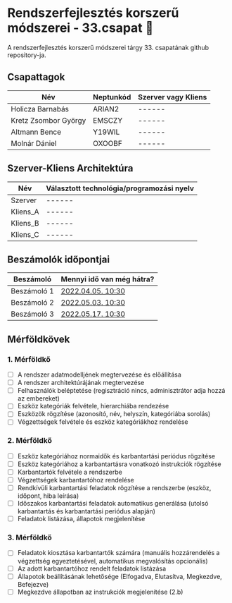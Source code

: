 # Rendszerfejlesztés korszerű módszerei - 33.csapat :tada:
A rendszerfejlesztés korszerű módszerei tárgy 33. csapatának github repository-ja.
## Csapattagok
| Név | Neptunkód | Szerver vagy Kliens |
| ------ | ------ | ------ |
| Holicza Barnabás | ARIAN2 | ------ |
| Kretz Zsombor György | EMSCZY | ------ |
| Altmann Bence | Y19WIL | ------ |
| Molnár Dániel | OXOOBF | ------ |

## Szerver-Kliens Architektúra
| Név | Választott technológia/programozási nyelv |
| ------ | ------ |
| Szerver | ------ |
| Kliens_A | ------ |
| Kliens_B | ------ |
| Kliens_C | ------ |

## Beszámolók időpontjai
| Beszámoló | Mennyi idő van még hátra? |
| ------ | ------ |
| Beszámoló 1 | [2022.04.05. 10:30](https://www.tickcounter.com/countdown/3124637/beszamolo-1) |
| Beszámoló 2 | [2022.05.03. 10:30](https://www.tickcounter.com/countdown/3124638/beszamolo-2) |
| Beszámoló 3 | [2022.05.17. 10:30](https://www.tickcounter.com/countdown/3124641/beszamolo-3) |

## Mérföldkövek
### 1. Mérföldkő
- [ ] A rendszer adatmodelljének megtervezése és előállítása
- [ ] A rendszer architektúrájának megtervezése
- [ ] Felhasználók beléptetése (regisztráció nincs, adminisztrátor adja hozzá az embereket)
- [ ] Eszköz kategóriák felvétele, hierarchiába rendezése
- [ ] Eszközök rögzítése (azonosító, név, helyszín, kategóriába sorolás)
- [ ] Végzettségek felvétele és eszköz kategóriákhoz rendelése

### 2. Mérföldkő
- [ ] Eszköz kategóriához normaidők és karbantartási periódus rögzítése
- [ ] Eszköz kategóriához a karbantartásra vonatkozó instrukciók rögzítése
- [ ] Karbantartók felvétele a rendszerbe
- [ ] Végzettségek karbantartóhoz rendelése
- [ ] Rendkívüli karbantartási feladatok rögzítése a rendszerbe (eszköz, időpont, hiba leírása)
- [ ] Időszakos karbantartási feladatok automatikus generálása (utolsó karbantartás és karbantartási periódus alapján)
- [ ] Feladatok listázása, állapotok megjelenítése

### 3. Mérföldkő
- [ ] Feladatok kiosztása karbantartók számára (manuális hozzárendelés a végzettség egyeztetésével, automatikus megvalósítás opcionális)
- [ ] Az adott karbantartóhoz rendelt feladatok listázása
- [ ] Állapotok beállításának lehetősége (Elfogadva, Elutasítva, Megkezdve, Befejezve)
- [ ] Megkezdve állapotban az instrukciók megjelenítése (2.b)
